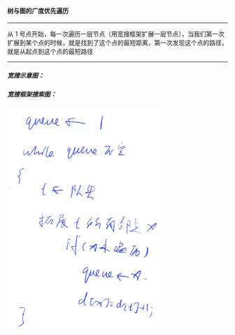 #### 树与图的广度优先遍历

--------------

从 1 号点开始，每一次遍历一层节点（用宽搜框架扩展一层节点），当我们第一次扩展到某个点的时候，就是找到了这个点的最短距离，第一次发现这个点的路径，就是从起点到这个点的最短路径

---------

##### 宽搜示意图：



##### 宽搜框架搜索图：

<img src="https://raw.githubusercontent.com/DaoZuQieXing/Learn/main/img/算法基础课/算法基础课第三讲：搜索与图论/宽搜框架搜索图.png" alt="system call" style="max-width: 70%">